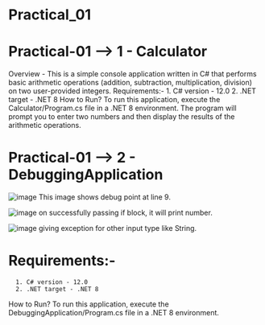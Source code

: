# Practical_01 

# Practical-01 --> 1 - Calculator
  Overview - This is a simple console application written in C# that performs basic arithmetic operations (addition, subtraction, multiplication, division) on two user-provided integers.
  Requirements:-
      1. C# version - 12.0
      2. .NET target - .NET 8
  How to Run?
      To run this application, execute the Calculator/Program.cs file in a .NET 8 environment. The program will prompt you to enter two numbers and then display the results of the arithmetic operations.
 
 
# Practical-01 --> 2 - DebuggingApplication
 
  ![image](https://github.com/user-attachments/assets/3bf00aad-9198-40c6-ac2d-79c1040c2353)
  This image shows debug point at line 9.

  
  ![image](https://github.com/user-attachments/assets/e0795d26-0031-4fb2-ab35-27c2f8b85c64)
  on successfully passing if block, it will print number.
  
  
  ![image](https://github.com/user-attachments/assets/b32bb612-0038-438d-9b7c-80ee599d2090)
  giving exception for other input type like String.
 
  # Requirements:-
      1. C# version - 12.0
      2. .NET target - .NET 8
  How to Run?
        To run this application, execute the DebuggingApplication/Program.cs file in a .NET 8 environment.

